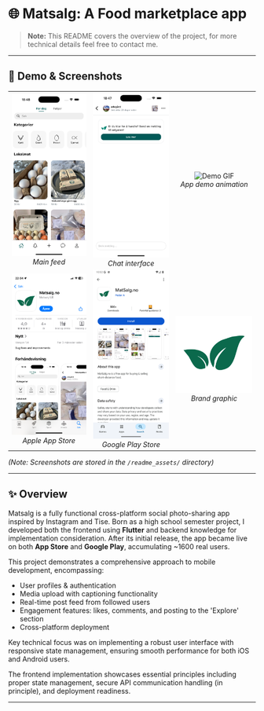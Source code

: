 # 🌐 Matsalg: A Food marketplace app

> **Note:** This README covers the overview of the project, for more technical details feel free to contact me.

---

## 📱 Demo & Screenshots

<table>
  <tr>
    <!-- Column 1 -->
    <td align="center">
      <img src="readme_assets/home.png" alt="Home Screen" width="170"/><br/>
      <em>Main feed</em>
    </td>
    <!-- Column 2 -->
    <td align="center">
      <img src="readme_assets/chat.png" alt="Chat Screen" width="170"/><br/>
      <em>Chat interface</em>
    </td>
    <!-- Column 3 -->
    <td align="center">
      <img src="readme_assets/app_showcase.gif" alt="Demo GIF" width="170"/><br/>
      <em>App demo animation</em>
    </td>
  </tr>
  <tr>
    <!-- Column 1 -->
    <td align="center">
      <img src="readme_assets/app_store.png" alt="App Store" width="170"/><br/>
      <em>Apple App Store</em>
    </td>
    <!-- Column 2 -->
    <td align="center">
      <img src="readme_assets/google_play.png" alt="Google Play" width="170"/><br/>
      <em>Google Play Store</em>
    </td>
    <!-- Column 3 -->
    <td align="center">
      <img src="readme_assets/matsalg_leaf_transp.png" alt="Decorative Leaf" width="170"/><br/>
      <em>Brand graphic</em>
    </td>
  </tr>
</table>


*(Note: Screenshots are stored in the `/readme_assets/` directory)* 

--- 

## ✨ Overview

Matsalg is a fully functional cross-platform social photo-sharing app inspired by Instagram and Tise. Born as a high school semester project, I developed both the frontend using **Flutter** and backend knowledge for implementation consideration. After its initial release, the app became live on both **App Store** and **Google Play**, accumulating ~1600 real users.

This project demonstrates a comprehensive approach to mobile development, encompassing:

- User profiles & authentication
- Media upload with captioning functionality 
- Real-time post feed from followed users
- Engagement features: likes, comments, and posting to the 'Explore' section 
- Cross-platform deployment

Key technical focus was on implementing a robust user interface with responsive state management, ensuring smooth performance for both iOS and Android users.

 The frontend implementation showcases essential principles including proper state management, secure API communication handling (in principle), and deployment readiness.

---
